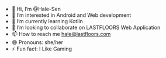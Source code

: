 - 👋 Hi, I’m @Hale-Sen
- 👀 I’m interested in Android and Web development
- 🌱 I’m currently learning Kotlin
- 💞️ I’m looking to collaborate on LASTFLOORS Web Application
- 📫 How to reach me hale@lastfloors.com
- 😄 Pronouns: she/her
- ⚡ Fun fact: I Like Gaming

<!---
Hale-Sen/Hale-Sen is a ✨ special ✨ repository because its `README.md` (this file) appears on your GitHub profile.
You can click the Preview link to take a look at your changes.
--->
